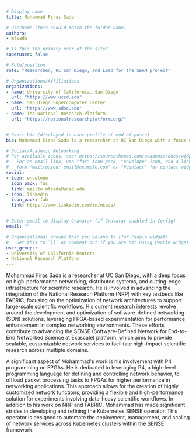 ```yaml
---
# Display name
title: Mohammad Firas Sada

# Username (this should match the folder name)
authors:
- mfsada

# Is this the primary user of the site?
superuser: false

# Role/position
role: "Researcher, UC San Diego, and Lead for the SEAM project"

# Organizations/Affiliations
organizations:
- name: University of California, San Diego
  url: "https://www.ucsd.edu"
- name: San Diego Supercomputer Center
  url: "https://www.sdsc.edu"
- name: The National Research Platform
  url: "https://nationalresearchplatform.org/"


# Short bio (displayed in user profile at end of posts)
bio: Mohammad Firas Sada is a researcher at UC San Diego with a focus on high-performance networking and distributed systems. He leads integration projects for the National Research Platform (NRP) and its collaboration with various testbeds such as FABRIC, utilizing technologies like the SENSE platform for end-to-end networked science at exascale. His work includes contributions to software-defined networks, FPGA experimentation, and performance optimization in research environments. Mohammad is also deeply involved in efforts to integrate academic testbeds with cutting-edge technologies for advancing scientific research.

# Social/Academic Networking
# For available icons, see: https://sourcethemes.com/academic/docs/widgets/#icons
#   For an email link, use "fas" icon pack, "envelope" icon, and a link in the
#   form "mailto:your-email@example.com" or "#contact" for contact widget.
social:
- icon: envelope
  icon_pack: fas
  link: mailto:mfsada@ucsd.edu
- icon: linkedin
  icon_pack: fab
  link: https://www.linkedin.com/in/msada/


# Enter email to display Gravatar (if Gravatar enabled in Config)
email: ""

# Organizational groups that you belong to (for People widget)
#   Set this to `[]` or comment out if you are not using People widget.  
user_groups:
- University of California Mentors
- National Research Platform
---
```


Mohammad Firas Sada is a researcher at UC San Diego, with a deep focus on high-performance networking, distributed systems, and cutting-edge infrastructure for scientific research. He is involved in advancing the integration of the National Research Platform (NRP) with key testbeds like FABRIC, focusing on the optimization of network architectures to support large-scale scientific workflows. His current research interests revolve around the development and optimization of software-defined networking (SDN) solutions, leveraging FPGA-based experimentation for performance enhancement in complex networking environments. These efforts contribute to advancing the SENSE (Software-Defined Network for End-to-End Networked Science at Exascale) platform, which aims to provide scalable, customizable network services to facilitate high-impact scientific research across multiple domains.

A significant aspect of Mohammad's work is his involvement with P4 programming on FPGAs. He is dedicated to leveraging P4, a high-level programming language for defining and controlling network behavior, to offload packet processing tasks to FPGAs for higher performance in networking applications. This approach allows for the creation of highly customized network functions, providing a flexible and high-performance solution for experiments involving data-heavy scientific workflows. In addition to his work on NRP and FABRIC, Mohammad has made significant strides in developing and refining the Kubernetes SENSE operator. This operator is designed to automate the deployment, management, and scaling of network services across Kubernetes clusters within the SENSE framework.
